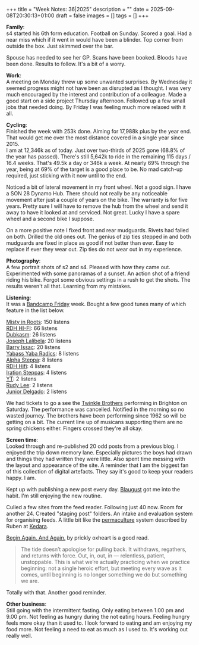 +++
title = "Week Notes: 36|2025"
description = ""
date = 2025-09-08T20:30:13+01:00
draft = false
images = []
tags = []
+++

**Family**:\
s4 started his 6th form education. Football on Sunday. Scored a goal. Had a near miss which if it went in would have been a blinder. Top corner from outside the box. Just skimmed over the bar. 

Spouse has needed to see her GP. Scans have been booked. Bloods have been done. Results to follow. It's a bit of a worry. 

**Work**:\
 A meeting on Monday threw up some unwanted surprises. By Wednesday it seemed progress might not have been as disrupted as I thought. I was very much encouraged by the interest and contribution of a colleague. Made a good start on a side project Thursday afternoon. Followed up a few small jobs that needed doing. By Friday I was feeling much more relaxed with it all. 

**Cycling**:\
Finished the week with 253k done. Aiming for 17,988k plus by the year end. That would get me over the most distance covered in a single year since 2015.\
I am at 12,346k as of today. Just over two-thirds of 2025 gone (68.8% of the year has passed). There's still 5,642k to ride in the remaining 115 days / 16.4 weeks. That's 49.5k a day or 346k a week. At nearly 69% through the year, being at 69% of the target is a good place to be. No mad catch-up required, just sticking with it now until to the end. 

Noticed a bit of lateral movement in my front wheel. Not a good sign. I have a SON 28 Dynamo Hub. There should not really be any noticeable movement after just a couple of years on the bike. The warranty is for five years. Pretty sure I will have to remove the hub from the wheel and send it away to have it looked at and serviced. Not great. Lucky I have a spare wheel and a second bike I suppose.

On a more positive note I fixed front and rear mudguards. Rivets had failed on both. Drilled the old ones out. The genius of zip ties stepped in and both mudguards are fixed in place as good if not better than ever. Easy to replace if ever they wear out. Zip ties do not wear out in my experience. 

**Photography**:\
A few portrait shots of s2 and s4. Pleased with how they came out. Experimented with some panoramas of a sunset. An action shot of a friend riding his bike. Forgot some obvious settings in a rush to get the shots. The results weren't all that. Learning from my mistakes. 

**Listening**:\
It was a [Bandcamp Friday](https://www.bongotwisty.blog/bc_friday/) week. Bought a few good tunes many of which feature in the list below.

[Misty in Roots](https://listenbrainz.org/artist/969ce10f-9ade-47fe-8869-27905d3e9344/): 150 listens\
[RDH HI-FI](https://rdh-hifi.bandcamp.com): 66 listens\
[Dubkasm](https://listenbrainz.org/artist/6200e493-3b28-4af7-a75d-97f0e37d4dbe/): 26 listens\
[Joseph Lalibela](https://listenbrainz.org/artist/7f001603-07d1-4aff-88e5-852c3c774a4e/): 20 listens\
[Barry Issac](https://listenbrainz.org/artist/21859a2d-db59-4688-a95f-dd7d17c5a2a3/): 20 listens\
[Yabass Yaba Radics](https://listenbrainz.org/artist/b00c18a1-51af-4daa-961d-be9d73edd7fe/): 8 listens\
[Alpha Steppa](https://listenbrainz.org/artist/a9f4f838-b718-483c-9e94-8668e0eca586/): 8 listens\
[RDH Hifi](https://listenbrainz.org/artist/dc76f378-fd43-426b-ac3d-cdad810c5a07/): 4 listens\
[Iration Steppas](https://listenbrainz.org/artist/74e173c0-5f8e-407f-82e0-ff148a2c65f6/): 4 listens\
[YT](https://listenbrainz.org/artist/118d4e8e-7495-48f0-99fd-dca30feddfe4/): 2 listens\
[Rudy Lee](https://listenbrainz.org/artist/b95f82ca-ba01-4716-a559-1c90b3b32a40/): 2 listens\
[Junior Delgado](https://listenbrainz.org/artist/85e04689-5623-4520-96fe-a7c73fd13703/): 2 listens

We had tickets to go a see the [Twinkle Brothers](https://en.wikipedia.org/wiki/Twinkle_Brothers) performing in Brighton on Saturday. The performance was cancelled. Notified in the morning so no wasted journey. The brothers have been performing since 1962 so will be getting on a bit. The current line up of musicans supporting them are no spring chickens either. Fingers crossed they're all okay.  

**Screen time**:\
Looked through and re-published 20 odd posts from a previous blog. I enjoyed the trip down memory lane. Especially pictures the boys had drawn and things they had written they were little. Also spent time messing with the layout and appearance of the site. A reminder that I am the biggest fan of this collection of digital artefacts. They say it's good to keep your readers happy. I am. 

Kept up with publishing a new post every day. [Blaugust](https://tagn.wordpress.com/2025/07/29/blaugust-2025-is-nearly-here/) got me into the habit. I'm still enjoying the new routine. 

Culled a few sites from the feed reader. Following just 40 now. Room for another 24. Created "staging post" folders. An intake and evaluation system for organising feeds. A little bit like the [permaculture](https://kedara.eu/organising-feeds-permaculture) system described by Ruben at [Kedara](https://kedara.eu).

[Begin Again. And Again.](https://prickly.oxhe.art/beginnings/) by prickly oxheart is a good read. 

> The tide doesn’t apologise for pulling back. It withdraws, regathers, and returns with force. Out, in, out, in — relentless, patient, unstoppable. This is what we’re actually practicing when we practice beginning: not a single heroic effort, but meeting every wave as it comes, until beginning is no longer something we do but something we are.

Totally with that. Another good reminder. 

**Other business**:\
Still going with the intermittent fasting. Only eating between 1.00 pm and 9.00 pm. Not feeling as hungry during the not eating hours. Feeling hungry feels more okay than it used to. I look forward to eating and am enjoying my food more. Not feeling a need to eat as much as I used to. It's working out really well.  
